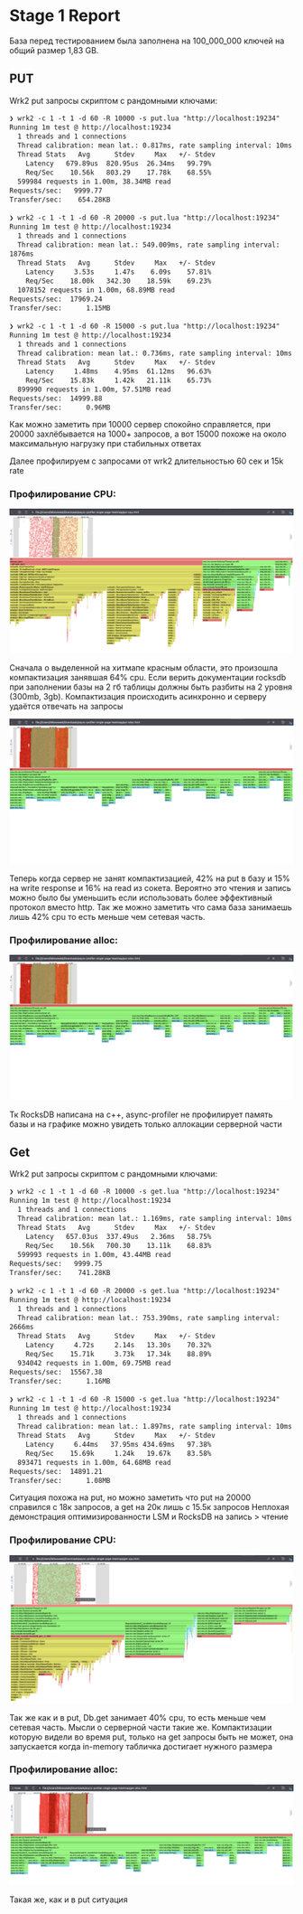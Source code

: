 # Stage 1 Report

База перед тестированием была заполнена на 100_000_000 ключей на общий размер 1,83 GB.

## PUT
Wrk2 put запросы скриптом c рандомными ключами: 
```
❯ wrk2 -c 1 -t 1 -d 60 -R 10000 -s put.lua "http://localhost:19234"
Running 1m test @ http://localhost:19234
  1 threads and 1 connections
  Thread calibration: mean lat.: 0.817ms, rate sampling interval: 10ms
  Thread Stats   Avg      Stdev     Max   +/- Stdev
    Latency   679.89us  820.95us  26.34ms   99.79%
    Req/Sec    10.56k   803.29    17.78k    68.55%
  599984 requests in 1.00m, 38.34MB read
Requests/sec:   9999.77
Transfer/sec:    654.28KB

❯ wrk2 -c 1 -t 1 -d 60 -R 20000 -s put.lua "http://localhost:19234"
Running 1m test @ http://localhost:19234
  1 threads and 1 connections
  Thread calibration: mean lat.: 549.009ms, rate sampling interval: 1876ms
  Thread Stats   Avg      Stdev     Max   +/- Stdev
    Latency     3.53s     1.47s    6.09s    57.81%
    Req/Sec    18.00k   342.30    18.59k    69.23%
  1078152 requests in 1.00m, 68.89MB read
Requests/sec:  17969.24
Transfer/sec:      1.15MB

❯ wrk2 -c 1 -t 1 -d 60 -R 15000 -s put.lua "http://localhost:19234"
Running 1m test @ http://localhost:19234
  1 threads and 1 connections
  Thread calibration: mean lat.: 0.736ms, rate sampling interval: 10ms
  Thread Stats   Avg      Stdev     Max   +/- Stdev
    Latency     1.48ms    4.95ms  61.12ms   96.63%
    Req/Sec    15.83k     1.42k   21.11k    65.73%
  899990 requests in 1.00m, 57.51MB read
Requests/sec:  14999.88
Transfer/sec:      0.96MB

```
Как можно заметить при 10000 сервер спокойно справляется, 
при 20000 захлёбывается на 1000+ запросов, 
а вот 15000 похоже на около максимальную нагрузку при стабильных ответах

Далее профилируем с запросами от wrk2 длительностью 60 сек и 15k rate

### Профилирование CPU:

![image](put-cpu-compact.png)

Сначала о выделенной на хитмапе красным области, это произошла компактизация занявшая 64% cpu.
Если верить документации rocksdb при заполнении базы на 2 гб таблицы должны быть разбиты на 2 уровня (300mb, 3gb).
Компактизация происходить асинхронно и серверу удаётся отвечать на запросы

![image](put-alloc.png)

Теперь когда сервер не занят компактизацией, 42% на put в базу и 15% на write response и 16% на read из сокета.
Вероятно это чтения и запись можно было бы уменьшить если использовать более эффективный протокол вместо http.
Так же можно заметить что сама база занимаешь лишь 42% cpu то есть меньше чем сетевая часть.

### Профилирование alloc:

![image](put-alloc.png)

Тк RocksDB написана на c++, async-profiler не профилирует память базы и на графике
можно увидеть только аллокации серверной части

## Get

Wrk2 put запросы скриптом c рандомными ключами:

```
❯ wrk2 -c 1 -t 1 -d 60 -R 10000 -s get.lua "http://localhost:19234"
Running 1m test @ http://localhost:19234
  1 threads and 1 connections
  Thread calibration: mean lat.: 1.169ms, rate sampling interval: 10ms
  Thread Stats   Avg      Stdev     Max   +/- Stdev
    Latency   657.03us  337.49us   2.36ms   58.75%
    Req/Sec    10.56k   700.30    13.11k    68.83%
  599993 requests in 1.00m, 43.44MB read
Requests/sec:   9999.75
Transfer/sec:    741.28KB

❯ wrk2 -c 1 -t 1 -d 60 -R 20000 -s get.lua "http://localhost:19234"
Running 1m test @ http://localhost:19234
  1 threads and 1 connections
  Thread calibration: mean lat.: 753.390ms, rate sampling interval: 2666ms
  Thread Stats   Avg      Stdev     Max   +/- Stdev
    Latency     4.72s     2.14s   13.30s    70.32%
    Req/Sec    15.71k     3.73k   17.34k    88.89%
  934042 requests in 1.00m, 69.75MB read
Requests/sec:  15567.38
Transfer/sec:      1.16MB

❯ wrk2 -c 1 -t 1 -d 60 -R 15000 -s get.lua "http://localhost:19234"
Running 1m test @ http://localhost:19234
  1 threads and 1 connections
  Thread calibration: mean lat.: 1.897ms, rate sampling interval: 10ms
  Thread Stats   Avg      Stdev     Max   +/- Stdev
    Latency     6.44ms   37.95ms 434.69ms   97.38%
    Req/Sec    15.69k     1.24k   19.67k    83.58%
  893471 requests in 1.00m, 64.68MB read
Requests/sec:  14891.21
Transfer/sec:      1.08MB
```

Ситуация похожа на put, но можно заметить что put на 20000 справился с 18к запросов,
а get на 20к лишь с 15.5к запросов
Неплохая демонстрация оптимизированности LSM и RocksDB на запись > чтение

### Профилирование CPU:

![image](get-cpu.png)

Так же как и в put, Db.get занимает 40% cpu, то есть меньше чем сетевая часть.
Мысли о серверной части такие же.
Компактизации которую видели во время put, только на get запросы быть не может,
она запускается когда in-memory табличка достигает нужного размера

### Профилирование alloc:

![image](get-alloc.png)

Такая же, как и в put ситуация